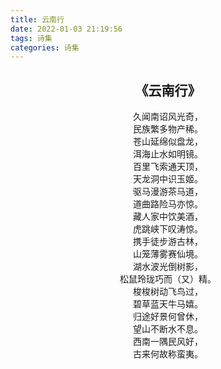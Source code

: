 ```yaml
---
title: 云南行
date: 2022-01-03 21:19:56
tags: 诗集
categories: 诗集
---
```

## <center>《云南行》</center>

<center>久闻南诏风光奇，<br>
民族繁多物产稀。<br>
苍山延绵似盘龙，<br>
洱海止水如明镜。<br>
百里飞索通天顶，<br>
天龙洞中识玉姬。<br>
驱马漫游茶马道，<br>
道曲路险马亦惊。<br>
藏人家中饮美酒，<br>
虎跳峡下叹涛惊。<br>
携手徒步游古林，<br>
山笼薄雾赛仙境。<br>
湖水波光倒树影，<br>
松鼠玲珑巧而（又）精。<br>
梭梭树动飞鸟过，<br>
碧草蓝天牛马嬉。<br>
归途好景何曾休，<br>
望山不断水不息。<br>
西南一隅民风好，<br>
古来何故称蛮夷。<br></center>